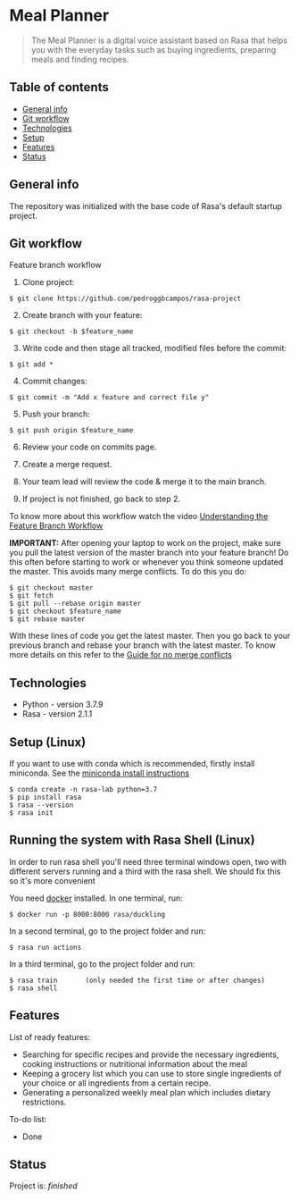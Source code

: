 # Meal Planner
> The Meal Planner is a digital voice assistant based on Rasa that helps you with the everyday tasks such as buying ingredients, preparing meals and finding recipes.

## Table of contents
* [General info](#general-info)
* [Git workflow](#git-workflow)
* [Technologies](#technologies)
* [Setup](#setup)
* [Features](#features)
* [Status](#status)

## General info
The repository was initialized with the base code of Rasa's default startup project.

## Git workflow
Feature branch workflow
1. Clone project:
```
$ git clone https://github.com/pedroggbcampos/rasa-project
```
2. Create branch with your feature:
```
$ git checkout -b $feature_name
```
3. Write code and then stage all tracked, modified files before the commit:
```
$ git add *
```
4. Commit changes:
```
$ git commit -m "Add x feature and correct file y"
```
5. Push your branch:
```
$ git push origin $feature_name
```
6. Review your code on commits page.

7. Create a merge request.

8. Your team lead will review the code & merge it to the main branch.

9. If project is not finished, go back to step 2.

To know more about this workflow watch the video [Understanding the Feature Branch Workflow](https://www.youtube.com/watch?v=JUpKDkb4Zhc&ab_channel=TechSnips)

**IMPORTANT:**
After opening your laptop to work on the project, make sure you pull the latest version of the master branch into your feature branch!
Do this often before starting to work or whenever you think someone updated the master. This avoids many merge conflicts. To do this you do:
```
$ git checkout master
$ git fetch
$ git pull --rebase origin master
$ git checkout $feature_name
$ git rebase master
```

With these lines of code you get the latest master. Then you go back to your previous branch and rebase your branch with the latest master.
To know more details on this refer to the [Guide for no merge conflicts](https://geshan.com.np/blog/2016/04/3-simple-rules-for-less-or-no-git-conflicts/)

## Technologies
* Python - version 3.7.9
* Rasa - version 2.1.1

## Setup (Linux)
If you want to use with conda which is recommended, firstly install miniconda. See the [miniconda install instructions](https://docs.conda.io/en/latest/miniconda.html)
```
$ conda create -n rasa-lab python=3.7
$ pip install rasa
$ rasa --version
$ rasa init
```

## Running the system with Rasa Shell (Linux)
In order to run rasa shell you'll need three terminal windows open, two with different servers running and a third with the rasa shell. We should fix this so it's more convenient

You need [docker](https://www.docker.com) installed. In one terminal, run:
```
$ docker run -p 8000:8000 rasa/duckling
```
In a second terminal, go to the project folder and run:
```
$ rasa run actions
```
In a third terminal, go to the project folder and run:
```
$ rasa train       (only needed the first time or after changes)
$ rasa shell
```

## Features
List of ready features:
* Searching for specific recipes and provide the necessary ingredients, cooking instructions or nutritional information about the meal
* Keeping a grocery list which you can use to store single ingredients of your choice or all ingredients from a certain recipe.
* Generating a personalized weekly meal plan which includes dietary restrictions.

To-do list:
* Done

## Status
Project is: _finished_
